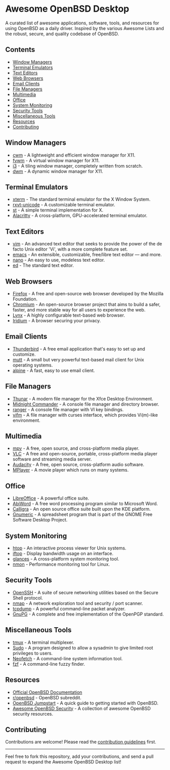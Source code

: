 # Awesome OpenBSD Desktop

A curated list of awesome applications, software, tools, and resources for using OpenBSD as a daily driver. Inspired by the various Awesome Lists and the robust, secure, and quality codebase of OpenBSD.

## Contents

- [Window Managers](#window-managers)
- [Terminal Emulators](#terminal-emulators)
- [Text Editors](#text-editors)
- [Web Browsers](#web-browsers)
- [Email Clients](#email-clients)
- [File Managers](#file-managers)
- [Multimedia](#multimedia)
- [Office](#office)
- [System Monitoring](#system-monitoring)
- [Security Tools](#security-tools)
- [Miscellaneous Tools](#miscellaneous-tools)
- [Resources](#resources)
- [Contributing](#contributing)

## Window Managers

- [cwm](https://man.openbsd.org/cwm) - A lightweight and efficient window manager for X11.
- [fvwm](https://www.fvwm.org/) - A virtual window manager for X11.
- [i3](https://i3wm.org/) - A tiling window manager, completely written from scratch.
- [dwm](https://dwm.suckless.org/) - A dynamic window manager for X11.

## Terminal Emulators

- [xterm](https://man.openbsd.org/xterm) - The standard terminal emulator for the X Window System.
- [rxvt-unicode](http://software.schmorp.de/pkg/rxvt-unicode.html) - A customizable terminal emulator.
- [st](https://st.suckless.org/) - A simple terminal implementation for X.
- [Alacritty](https://alacritty.org/) - A cross-platform, GPU-accelerated terminal emulator.

## Text Editors

- [vim](https://www.vim.org/) - An advanced text editor that seeks to provide the power of the de facto Unix editor 'Vi', with a more complete feature set.
- [emacs](https://www.gnu.org/software/emacs/) - An extensible, customizable, free/libre text editor — and more.
- [nano](https://www.nano-editor.org/) - An easy to use, modeless text editor.
- [ed](https://man.openbsd.org/ed) - The standard text editor.

## Web Browsers

- [Firefox](https://www.mozilla.org/firefox/) - A free and open-source web browser developed by the Mozilla Foundation.
- [Chromium](https://www.chromium.org/Home) - An open-source browser project that aims to build a safer, faster, and more stable way for all users to experience the web.
- [Lynx](https://lynx.browser.org/) - A highly configurable text-based web browser.
- [Iridium](https://iridiumbrowser.de/) - A browser securing your privacy.

## Email Clients

- [Thunderbird](https://www.thunderbird.net/) - A free email application that's easy to set up and customize.
- [mutt](http://www.mutt.org/) - A small but very powerful text-based mail client for Unix operating systems.
- [alpine](https://alpine.x10host.com/) - A fast, easy to use email client.

## File Managers

- [Thunar](https://docs.xfce.org/xfce/thunar/start) - A modern file manager for the Xfce Desktop Environment.
- [Midnight Commander](https://midnight-commander.org/) - A console file manager and directory browser.
- [ranger](https://ranger.github.io/) - A console file manager with VI key bindings.
- [vifm](https://vifm.info/) - A file manager with curses interface, which provides Vi(m)-like environment.

## Multimedia

- [mpv](https://mpv.io/) - A free, open source, and cross-platform media player.
- [VLC](https://www.videolan.org/vlc/index.html) - A free and open-source, portable, cross-platform media player software and streaming media server.
- [Audacity](https://www.audacityteam.org/) - A free, open source, cross-platform audio software.
- [MPlayer](http://www.mplayerhq.hu/design7/news.html) - A movie player which runs on many systems.

## Office

- [LibreOffice](https://www.libreoffice.org/) - A powerful office suite.
- [AbiWord](http://www.abisource.com/) - A free word processing program similar to Microsoft Word.
- [Calligra](https://calligra.org/) - An open source office suite built upon the KDE platform.
- [Gnumeric](http://www.gnumeric.org/) - A spreadsheet program that is part of the GNOME Free Software Desktop Project.

## System Monitoring

- [htop](https://htop.dev/) - An interactive process viewer for Unix systems.
- [iftop](http://www.ex-parrot.com/~pdw/iftop/) - Display bandwidth usage on an interface.
- [glances](https://nicolargo.github.io/glances/) - A cross-platform system monitoring tool.
- [nmon](http://nmon.sourceforge.net/pmwiki.php) - Performance monitoring tool for Linux.

## Security Tools

- [OpenSSH](https://www.openssh.com/) - A suite of secure networking utilities based on the Secure Shell protocol.
- [nmap](https://nmap.org/) - A network exploration tool and security / port scanner.
- [tcpdump](https://www.tcpdump.org/) - A powerful command-line packet analyzer.
- [GnuPG](https://gnupg.org/) - A complete and free implementation of the OpenPGP standard.

## Miscellaneous Tools

- [tmux](https://github.com/tmux/tmux/wiki) - A terminal multiplexer.
- [Sudo](https://www.sudo.ws/) - A program designed to allow a sysadmin to give limited root privileges to users.
- [Neofetch](https://github.com/dylanaraps/neofetch) - A command-line system information tool.
- [fzf](https://github.com/junegunn/fzf) - A command-line fuzzy finder.

## Resources

- [Official OpenBSD Documentation](https://www.openbsd.org/faq/)
- [r/openbsd](https://www.reddit.com/r/openbsd/) - OpenBSD subreddit.
- [OpenBSD Jumpstart](http://www.openbsdjumpstart.org/) - A quick guide to getting started with OpenBSD.
- [Awesome OpenBSD Security](https://github.com/ligurio/awesome-openbsd-security) - A collection of awesome OpenBSD security resources.

## Contributing

Contributions are welcome! Please read the [contribution guidelines](CONTRIBUTING.md) first.

---

Feel free to fork this repository, add your contributions, and send a pull request to expand the Awesome OpenBSD Desktop list!
